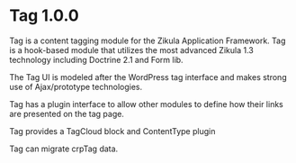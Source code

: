 Tag 1.0.0
=========

Tag is a content tagging module for the Zikula Application Framework.
Tag is a hook-based module that utilizes the most advanced Zikula 1.3 technology
including Doctrine 2.1 and Form lib.

The Tag UI is modeled after the WordPress tag interface and makes strong use of
Ajax/prototype technologies.

Tag has a plugin interface to allow other modules to define how their links
are presented on the tag page.

Tag provides a TagCloud block and ContentType plugin

Tag can migrate crpTag data.